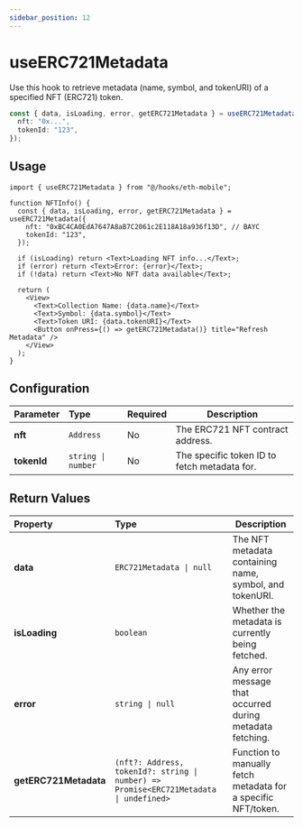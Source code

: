```yaml
---
sidebar_position: 12
---
```


# useERC721Metadata

Use this hook to retrieve metadata (name, symbol, and tokenURI) of a specified NFT (ERC721) token.

```ts
const { data, isLoading, error, getERC721Metadata } = useERC721Metadata({
  nft: "0x...",
  tokenId: "123",
});
```

## Usage

```tsx
import { useERC721Metadata } from "@/hooks/eth-mobile";

function NFTInfo() {
  const { data, isLoading, error, getERC721Metadata } = useERC721Metadata({
    nft: "0xBC4CA0EdA7647A8aB7C2061c2E118A18a936f13D", // BAYC
    tokenId: "123",
  });

  if (isLoading) return <Text>Loading NFT info...</Text>;
  if (error) return <Text>Error: {error}</Text>;
  if (!data) return <Text>No NFT data available</Text>;

  return (
    <View>
      <Text>Collection Name: {data.name}</Text>
      <Text>Symbol: {data.symbol}</Text>
      <Text>Token URI: {data.tokenURI}</Text>
      <Button onPress={() => getERC721Metadata()} title="Refresh Metadata" />
    </View>
  );
}
```

## Configuration

| Parameter   | Type               | Required | Description                                  |
| :---------- | :----------------- | :------- | -------------------------------------------- |
| **nft**     | `Address`          | No       | The ERC721 NFT contract address.             |
| **tokenId** | `string \| number` | No       | The specific token ID to fetch metadata for. |

## Return Values

| Property              | Type                                                                                  | Description                                                   |
| :-------------------- | :------------------------------------------------------------------------------------ | ------------------------------------------------------------- |
| **data**              | `ERC721Metadata \| null`                                                              | The NFT metadata containing name, symbol, and tokenURI.       |
| **isLoading**         | `boolean`                                                                             | Whether the metadata is currently being fetched.              |
| **error**             | `string \| null`                                                                      | Any error message that occurred during metadata fetching.     |
| **getERC721Metadata** | `(nft?: Address, tokenId?: string \| number) => Promise<ERC721Metadata \| undefined>` | Function to manually fetch metadata for a specific NFT/token. |
